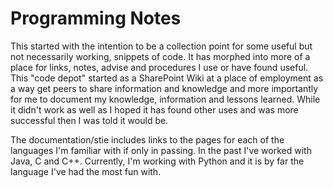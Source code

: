 # Programming Notes

This started with the intention to be a collection point for some useful but not 
necessarily working, snippets of code.  It has morphed into more of a place for 
links, notes, advise and procedures I use or have found useful.  This "code depot" 
started as a SharePoint Wiki at a place of employment as a way get peers to share 
information and knowledge and more importantly for me to document my knowledge, 
information and lessons learned.  While it didn't work as well as I hoped it 
has found other uses and was more successful then I was told it would be.  

The documentation/stie includes links to the pages for each of the languages 
I'm familiar with if only in passing.  In the past I've worked with Java, C and C++.  Currently, 
I'm working with Python and it is by far the language I've had the most 
fun with.
